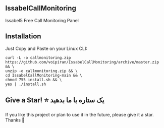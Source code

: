 ## IssabelCallMonitoring
Issabel5 Free Call Monitoring Panel

## Installation
Just Copy and Paste on your Linux CLI:
```
curl -L -o callmonitoring.zip https://github.com/voipiran/IssabelCallMonitoring/archive/master.zip && \
unzip -o callmonitoring.zip && \
cd IssabelCallMonitoring-main && \
chmod 755 install.sh && \
yes | ./install.sh
```

## Give a Star! ⭐ یک ستاره با ما بدهید
If you like this project or plan to use it in the future, please give it a star. Thanks 🙏
